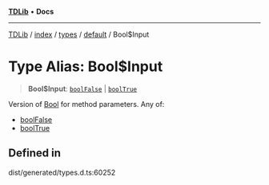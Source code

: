[**TDLib**](../../../../../../README.md) • **Docs**

***

[TDLib](../../../../../../modules.md) / [index](../../../../../README.md) / [types](../../../README.md) / [default](../README.md) / Bool$Input

# Type Alias: Bool$Input

> **Bool$Input**: [`boolFalse`](boolFalse.md) \| [`boolTrue`](boolTrue.md)

Version of [Bool](Bool.md) for method parameters.
Any of:
- [boolFalse](boolFalse.md)
- [boolTrue](boolTrue.md)

## Defined in

dist/generated/types.d.ts:60252
